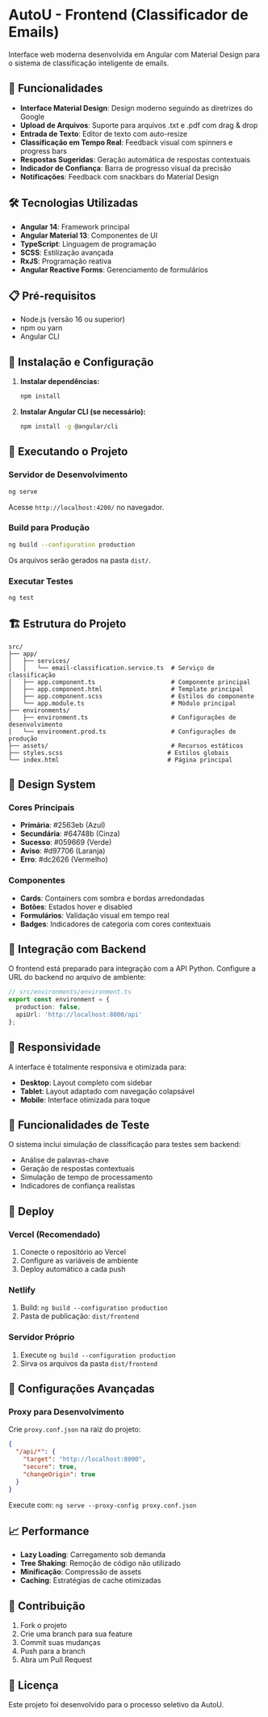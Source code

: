 # AutoU - Frontend (Classificador de Emails)

Interface web moderna desenvolvida em Angular com Material Design para o sistema de classificação inteligente de emails.

## 🚀 Funcionalidades

- **Interface Material Design**: Design moderno seguindo as diretrizes do Google
- **Upload de Arquivos**: Suporte para arquivos .txt e .pdf com drag & drop
- **Entrada de Texto**: Editor de texto com auto-resize
- **Classificação em Tempo Real**: Feedback visual com spinners e progress bars
- **Respostas Sugeridas**: Geração automática de respostas contextuais
- **Indicador de Confiança**: Barra de progresso visual da precisão
- **Notificações**: Feedback com snackbars do Material Design

## 🛠️ Tecnologias Utilizadas

- **Angular 14**: Framework principal
- **Angular Material 13**: Componentes de UI
- **TypeScript**: Linguagem de programação
- **SCSS**: Estilização avançada
- **RxJS**: Programação reativa
- **Angular Reactive Forms**: Gerenciamento de formulários

## 📋 Pré-requisitos

- Node.js (versão 16 ou superior)
- npm ou yarn
- Angular CLI

## 🔧 Instalação e Configuração

1. **Instalar dependências:**
   ```bash
   npm install
   ```

2. **Instalar Angular CLI (se necessário):**
   ```bash
   npm install -g @angular/cli
   ```

## 🚀 Executando o Projeto

### Servidor de Desenvolvimento
```bash
ng serve
```
Acesse `http://localhost:4200/` no navegador.

### Build para Produção
```bash
ng build --configuration production
```
Os arquivos serão gerados na pasta `dist/`.

### Executar Testes
```bash
ng test
```

## 🏗️ Estrutura do Projeto

```
src/
├── app/
│   ├── services/
│   │   └── email-classification.service.ts  # Serviço de classificação
│   ├── app.component.ts                     # Componente principal
│   ├── app.component.html                   # Template principal
│   ├── app.component.scss                   # Estilos do componente
│   └── app.module.ts                        # Módulo principal
├── environments/
│   ├── environment.ts                       # Configurações de desenvolvimento
│   └── environment.prod.ts                  # Configurações de produção
├── assets/                                  # Recursos estáticos
├── styles.scss                             # Estilos globais
└── index.html                              # Página principal
```

## 🎨 Design System

### Cores Principais
- **Primária**: #2563eb (Azul)
- **Secundária**: #64748b (Cinza)
- **Sucesso**: #059669 (Verde)
- **Aviso**: #d97706 (Laranja)
- **Erro**: #dc2626 (Vermelho)

### Componentes
- **Cards**: Containers com sombra e bordas arredondadas
- **Botões**: Estados hover e disabled
- **Formulários**: Validação visual em tempo real
- **Badges**: Indicadores de categoria com cores contextuais

## 🔌 Integração com Backend

O frontend está preparado para integração com a API Python. Configure a URL do backend no arquivo de ambiente:

```typescript
// src/environments/environment.ts
export const environment = {
  production: false,
  apiUrl: 'http://localhost:8000/api'
};
```

## 📱 Responsividade

A interface é totalmente responsiva e otimizada para:
- **Desktop**: Layout completo com sidebar
- **Tablet**: Layout adaptado com navegação colapsável
- **Mobile**: Interface otimizada para toque

## 🧪 Funcionalidades de Teste

O sistema inclui simulação de classificação para testes sem backend:
- Análise de palavras-chave
- Geração de respostas contextuais
- Simulação de tempo de processamento
- Indicadores de confiança realistas

## 🚀 Deploy

### Vercel (Recomendado)
1. Conecte o repositório ao Vercel
2. Configure as variáveis de ambiente
3. Deploy automático a cada push

### Netlify
1. Build: `ng build --configuration production`
2. Pasta de publicação: `dist/frontend`

### Servidor Próprio
1. Execute `ng build --configuration production`
2. Sirva os arquivos da pasta `dist/frontend`

## 🔧 Configurações Avançadas

### Proxy para Desenvolvimento
Crie `proxy.conf.json` na raiz do projeto:
```json
{
  "/api/*": {
    "target": "http://localhost:8000",
    "secure": true,
    "changeOrigin": true
  }
}
```

Execute com: `ng serve --proxy-config proxy.conf.json`

## 📈 Performance

- **Lazy Loading**: Carregamento sob demanda
- **Tree Shaking**: Remoção de código não utilizado
- **Minificação**: Compressão de assets
- **Caching**: Estratégias de cache otimizadas

## 🤝 Contribuição

1. Fork o projeto
2. Crie uma branch para sua feature
3. Commit suas mudanças
4. Push para a branch
5. Abra um Pull Request

## 📄 Licença

Este projeto foi desenvolvido para o processo seletivo da AutoU.
